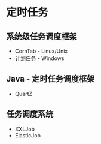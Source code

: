 # 定时任务

## 系统级任务调度框架

- CornTab - Linux/Unix
- 计划任务 - Windows

## Java - 定时任务调度框架

- QuartZ

## 任务调度系统

- XXLJob
- ElasticJob
